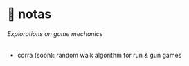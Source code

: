#  🧠 notas
###### Explorations on game mechanics

* corra (soon): random walk algorithm for run & gun games
